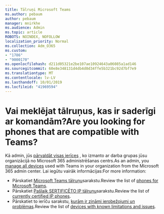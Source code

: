 ```yaml
---
title: Tālruņi Microsoft Teams
ms.author: pebaum
author: pebaum
manager: mnirkhe
ms.audience: Admin
ms.topic: article
ROBOTS: NOINDEX, NOFOLLOW
localization_priority: Normal
ms.collection: Adm_O365
ms.custom:
- "1786"
- "9000170"
ms.openlocfilehash: d211d05321e2be107ae10924643a06085a1ad146
ms.sourcegitcommit: 60e8e348131d4db4d0d34ffe5b321bc92d7bf7e9
ms.translationtype: MT
ms.contentlocale: lv-LV
ms.lasthandoff: 10/01/2019
ms.locfileid: "41969594"
---
```

# <a name="are-you-looking-for-phones-that-are-compatible-with-teams"></a><span data-ttu-id="9b126-102">Vai meklējat tālruņus, kas ir saderīgi ar komandām?</span><span class="sxs-lookup"><span data-stu-id="9b126-102">Are you looking for phones that are compatible with Teams?</span></span>

<span data-ttu-id="9b126-103">Kā admin, jūs [pārvaldāt visas ierīces](https://docs.microsoft.com/microsoftteams/device-management) , ko izmanto ar darba grupas jūsu organizācijā no Microsoft 365 administrēšanas centrs.</span><span class="sxs-lookup"><span data-stu-id="9b126-103">As an admin, you [manage all devices](https://docs.microsoft.com/microsoftteams/device-management) used with Teams in your organization from the Microsoft 365 admin center.</span></span> <span data-ttu-id="9b126-104">Lai iegūtu vairāk informācijas:</span><span class="sxs-lookup"><span data-stu-id="9b126-104">For more information:</span></span> 

- <span data-ttu-id="9b126-105">Pārskatiet [Microsoft Teams tālruņu](https://docs.microsoft.com/microsoftteams/phones-for-teams)sarakstu.</span><span class="sxs-lookup"><span data-stu-id="9b126-105">Review the list of [phones for Microsoft Teams](https://docs.microsoft.com/microsoftteams/phones-for-teams).</span></span> 
- <span data-ttu-id="9b126-106">Pārskatiet [Pašlaik SERTIFICĒTO IP tālruņu](https://docs.microsoft.com/microsoftteams/teams-ip-phones#currently-certified-ip-phones)sarakstu.</span><span class="sxs-lookup"><span data-stu-id="9b126-106">Review the list of [currently certified IP phones](https://docs.microsoft.com/microsoftteams/teams-ip-phones#currently-certified-ip-phones).</span></span> 
- <span data-ttu-id="9b126-107">Pārskatiet to ierīču sarakstu, [kurām ir zināmi ierobežojumi un problēmas](https://support.office.com/article/control-calls-using-a-headset-in-teams-65d6e104-444d-4013-b8c2-f11317dd69a8).</span><span class="sxs-lookup"><span data-stu-id="9b126-107">Review the list of [devices with known limitations and issues](https://support.office.com/article/control-calls-using-a-headset-in-teams-65d6e104-444d-4013-b8c2-f11317dd69a8).</span></span> 